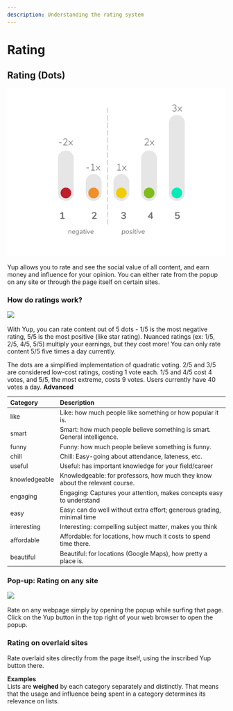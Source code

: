 ```yaml
---
description: Understanding the rating system
---
```


# Rating

## Rating \(Dots\)

![](../.gitbook/assets/dotgraphw%20%281%29.png)

Yup allows you to rate and see the social value of all content, and earn money and influence for your opinion. You can either rate from the popup on any site or through the page itself on certain sites.

### How do ratings work?

![](https://github.com/Yup-io/yup_docs/tree/24938ac610bbd465109806ec69fb9e97054f2399/media/dotgraphw.png)

With Yup, you can rate content out of 5 dots - 1/5 is the most negative rating, 5/5 is the most positive \(like star rating\). Nuanced ratings \(ex: 1/5, 2/5, 4/5, 5/5\) multiply your earnings, but they cost more! You can only rate content 5/5 five times a day currently.

The dots are a simplified implementation of quadratic voting. 2/5 and 3/5 are considered low-cost ratings, costing 1 vote each. 1/5 and 4/5 cost 4 votes, and 5/5, the most extreme, costs 9 votes. Users currently have 40 votes a day. **Advanced**

| Category | Description |
| :--- | :--- |
| like | Like: how much people like something or how popular it is. |
| smart | Smart: how much people believe something is smart. General intelligence. |
| funny | Funny: how much people believe something is funny. |
| chill | Chill: Easy-going about attendance, lateness, etc. |
| useful | Useful: has important knowledge for your field/career |
| knowledgeable | Knowledgeable: for professors, how much they know about the relevant course. |
| engaging | Engaging:  Captures your attention, makes concepts easy to understand |
| easy | Easy: can do well without extra effort;  generous grading, minimal time |
| interesting | Interesting: compelling subject matter, makes you think |
| affordable | Affordable: for locations, how much it costs to spend time there. |
| beautiful | Beautiful: for locations \(Google Maps\), how pretty a place is. |

### Pop-up: Rating on any site

![](../.gitbook/assets/twitdemo.gif)

Rate on any webpage simply by opening the popup while surfing that page. Click on the Yup button in the top right of your web browser to open the popup.

### Rating on overlaid sites

Rate overlaid sites directly from the page itself, using the inscribed Yup button there.

**Examples**  
Lists are **weighed** by each category separately and distinctly. That means that the usage and influence being spent in a category determines its relevance on lists.

